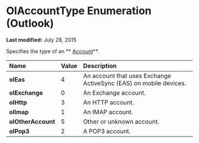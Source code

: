 
# OlAccountType Enumeration (Outlook)

 **Last modified:** July 28, 2015

Specifies the type of an  ** [Account](f624438c-4e45-2822-18b6-bfe8074a33c0.md)**.


|**Name**|**Value**|**Description**|
|:-----|:-----|:-----|
| **olEas**|4|An account that uses Exchange ActiveSync (EAS) on mobile devices.|
| **olExchange**|0|An Exchange account.|
| **olHttp**|3|An HTTP account.|
| **olImap**|1|An IMAP account.|
| **olOtherAccount**|5|Other or unknown account.|
| **olPop3**|2|A POP3 account.|
